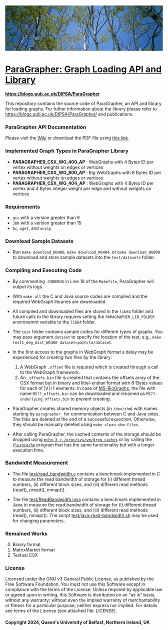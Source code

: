 ![ParaGrapher](doc/images/poplar.jpg)

# [ParaGrapher: Graph Loading API and Library](https://blogs.qub.ac.uk/DIPSA/ParaGrapher/)

**https://blogs.qub.ac.uk/DIPSA/ParaGrapher**

This repository contains the source code of ParaGrapher, an API and library for loading graphs.
For futher information about the library please refer to https://blogs.qub.ac.uk/DIPSA/ParaGrapher/ and publications.

### ParaGrapher API Documentation
Please visit the [Wiki](../../wiki/API-Documentation) or download the PDF file using [this link](../../raw/main/doc/api.pdf).

### Implemented Graph Types in ParaGrapher Library
 - **PARAGRAPHER_CSX_WG_400_AP** : WebGraphs with 4 Bytes ID per vertex without weights on edges or vertices
 - **PARAGRAPHER_CSX_WG_800_AP** : Big WebGraphs with 8 Bytes ID per vertex without weights on edges or vertices
 - **PARAGRAPHER_CSX_WG_404_AP** : WebGraphs with 4 Bytes ID per vertex and 4 Bytes integer weight per edge and without weights on vertices

### Requirements

- `gcc` with a version greater than 9
- `JDK` with a version greater than 15
- `bc`, `wget`, and `unzip`

### Download Sample Datasets
- Run `make download_WG400`, `make download_WG404`, or `make download_WG800`  
to download and store sample datasets into the `test/datasets` folder.

### Compiling and Executing Code
- By commenting `-DNDEBUG` in Line 19 of the `Makefile`, ParaGrapher will output its logs.

- With `make all` the C and Java source codes are compiled and the required WebGraph libraries are downloaded.
  
- All compiled and downloaded files are stored in the `lib64` folder and future calls to the library requires setting
the `PARAGRAPHER_LIB_FOLDER` environemnt variable to the `lib64` folder.

- The `test` folder contains sample codes for different types of graphs.
You may pass argument `dataset` to specify the location of the test, e.g., 
`make test1_deg_dist_WG400 dataset=path/to/dataset`.

- In the first access to the graphs in WebGraph format a delay may be experienced for creating two files by the library:
  1. A WebGraph `.offset` file is required which is created through a call to the WebGraph framework.
  2. An `_offsets.bin` file is created that contains the offsets array of the CSX format but in binary and 
littel-endian format with 8-Bytes values for each of |V|+1 elements.
In case of [MS-BioGraphs](https://blogs.qub.ac.uk/DIPSA/MS-BioGraphs/), the file with name `MS??_offsets.bin` can
be downloaded and renamed as `MS??-underlying_offsets.bin` to prevent creating.

- ParaGrapher creates shared memory objects (in `/dev/shm`) with names starting by `paragrapher_` for communication
between C and Java sides. The files are deleted at the end of a successful exuection.
Otherwise, they should be manually deleted using `make clean-shm-files`.

- After calling ParaGrapher, the cached contents of the storage should be dropped using 
[`echo 3 > /proc/sys/vm/drop_caches`](https://www.kernel.org/doc/Documentation/sysctl/vm.txt)
or by calling the [`flushcache`](test/flushcache.c) program that 
has the same functionality but with a longer execution time.

### Bandwidht Measurement

- The file [test/read_bandwidth.c](test/read_bandwidth.c) contains a 
benchmark implemented in C to measure the read bandwidth of storage for (i) different thread numbers, (ii) different block sizes, and
(iii) different read methods (read(), pread(), mmap()).

- The file [test/ReadBandwidth.java](test/ReadBandwidth.java) contains a 
benchmark implemented in Java to measure the read bandwidth of storage for (i) different thread numbers, (ii) different block sizes, and
(iii) different read methods (read(), mmap()). The script [test/java-read-bandwidth.sh](test/java-read-bandwidth.sh) 
may  be used for changing parameters.

### Remained Works
0. Binary format
1. MatrixMarket format
2. Textual CSX
   
### License
Licensed under the GNU v3 General Public License, as published by the Free Software Foundation. 
You must not use this Software except in compliance with the terms of the License. Unless required by applicable 
law or agreed upon in writing, this Software is distributed on an "as is" basis, without any warranty; without even 
the implied warranty of merchantability or fitness for a particular purpose, neither express nor implied. 
For details see terms of the License (see attached file: LICENSE). 

#### Copyright 2024, Queen's University of Belfast, Northern Ireland, UK
